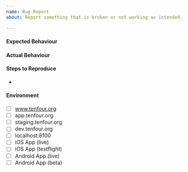 ```yaml
---
name: Bug Report
about: Report something that is broken or not working as intended.

---
```


#### Expected Behaviour

#### Actual Behaviour

#### Steps to Reproduce
-

#### Environment
- [ ] www.tenfour.org
- [ ] app.tenfour.org
- [ ] staging.tenfour.org
- [ ] dev.tenfour.org
- [ ] localhost:8100
- [ ] iOS App (live)
- [ ] iOS App (testflight)
- [ ] Android App (live)
- [ ] Android App (beta)
